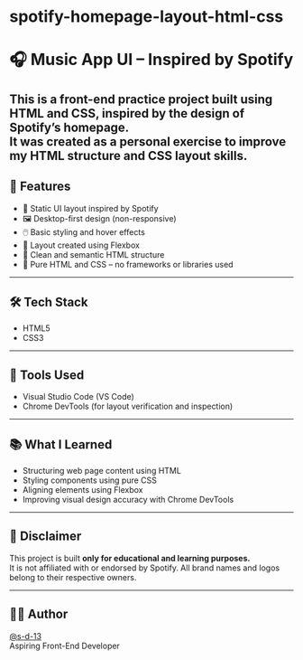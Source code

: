 # spotify-homepage-layout-html-css
# 🎧 Music App UI – Inspired by Spotify
This is a front-end practice project built using **HTML** and **CSS**, inspired by the design of Spotify’s homepage.  
It was created as a personal exercise to improve my HTML structure and CSS layout skills.
---
## 🔧 Features

- 🎨 Static UI layout inspired by Spotify
- 🖼️ Desktop-first design (non-responsive)
- 🖱️ Basic styling and hover effects
- 🧱 Layout created using Flexbox
- 🧹 Clean and semantic HTML structure
- 🧾 Pure HTML and CSS – no frameworks or libraries used

---
## 🛠️ Tech Stack

- HTML5  
- CSS3
---

## 🧰 Tools Used

- Visual Studio Code (VS Code)
- Chrome DevTools (for layout verification and inspection)
---
## 📚 What I Learned

- Structuring web page content using HTML  
- Styling components using pure CSS  
- Aligning elements using Flexbox  
- Improving visual design accuracy with Chrome DevTools
---
## 🚫 Disclaimer

This project is built **only for educational and learning purposes.**  
It is not affiliated with or endorsed by Spotify. All brand names and logos belong to their respective owners.

---

## 👩‍💻 Author

[@s-d-13](https://github.com/s-d-13)  
Aspiring Front-End Developer
